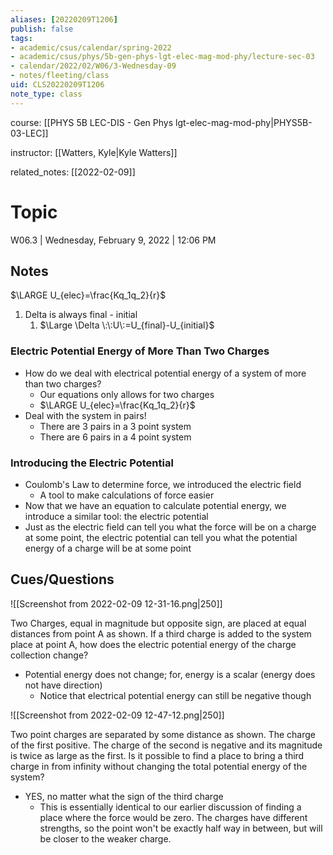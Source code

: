 ```yaml
---
aliases: [20220209T1206]
publish: false
tags:
- academic/csus/calendar/spring-2022
- academic/csus/phys/5b-gen-phys-lgt-elec-mag-mod-phy/lecture-sec-03
- calendar/2022/02/W06/3-Wednesday-09
- notes/fleeting/class
uid: CLS20220209T1206
note_type: class
---
```


course: [[PHYS 5B LEC-DIS - Gen Phys lgt-elec-mag-mod-phy|PHYS5B-03-LEC]]

instructor: [[Watters, Kyle|Kyle Watters]]

related_notes: [[2022-02-09]]

# Topic

W06.3 | Wednesday, February 9, 2022 | 12:06 PM

## Notes

$\LARGE U_{elec}=\frac{Kq_1q_2}{r}$
1. Delta is always final - initial 
	1. $\Large \Delta \:\:U\:=U_{final}-U_{initial}$

### Electric Potential Energy of More Than Two Charges

- How do we deal with electrical potential energy of a system of more than two charges?
	- Our equations only allows for two charges
	- $\LARGE U_{elec}=\frac{Kq_1q_2}{r}$
- Deal with the system in pairs!
	- There are 3 pairs in a 3 point system
	- There are 6 pairs in a 4 point system

### Introducing the Electric Potential

- Coulomb's Law to determine force, we introduced the electric field
	- A tool to make calculations of force easier
- Now that we have an equation to calculate potential energy, we introduce a similar tool: the electric potential
- Just as the electric field can tell you what the force will be on a charge at some point, the electric potential can tell you what the potential energy of a charge will be at some point

## Cues/Questions

![[Screenshot from 2022-02-09 12-31-16.png|250]]

Two Charges, equal in magnitude but opposite sign, are placed at equal distances from point A as shown. If a third charge is added to the system place at point A, how does the electric potential energy of the charge collection change? 
- Potential energy does not change; for, energy is a scalar (energy does not have direction)
	- Notice that electrical potential energy can still be negative though

![[Screenshot from 2022-02-09 12-47-12.png|250]]

Two point charges are separated by some distance as shown. The charge of the first positive. The charge of the second is negative and its magnitude is twice as large as the first. Is it possible to find a place to bring a third charge in from infinity without changing the total potential energy of the system?
- YES, no matter what the sign of the third charge
	- This is essentially identical to our earlier discussion of finding a place where the force would be zero. The charges have different strengths, so the point won't be exactly half way in between, but will be closer to the weaker charge.
